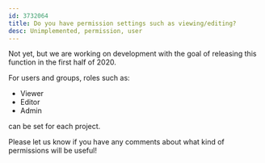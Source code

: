 ```yaml
---
id: 3732064
title: Do you have permission settings such as viewing/editing?
desc: Unimplemented, permission, user
---
```


Not yet, but we are working on development with the goal of releasing this function in the first half of 2020.

For users and groups, roles such as:

- Viewer
- Editor
- Admin

can be set for each project.

Please let us know if you have any comments about what kind of permissions will be useful!
